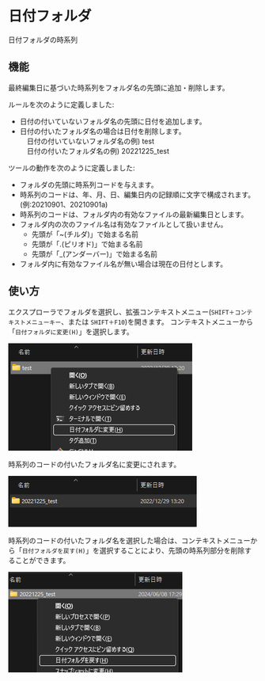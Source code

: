 # 日付フォルダ

日付フォルダの時系列

## 機能

最終編集日に基づいた時系列をフォルダ名の先頭に追加・削除します。

ルールを次のように定義しました:

* 日付の付いていないフォルダ名の先頭に日付を追加します。
* 日付の付いたフォルダ名の場合は日付を削除します。  
　日付の付いていないフォルダ名の例) test  
　日付の付いたフォルダ名の例) 20221225_test

ツールの動作を次のように定義しました:

* フォルダの先頭に時系列コードを与えます。
* 時系列のコードは、年、月、日、編集日内の記録順に文字で構成されます。  
  (例:20210901、20210901a)
* 時系列のコードは、フォルダ内の有効なファイルの最新編集日とします。
* フォルダ内の次のファイル名は有効なファイルとして扱いません。
  * 先頭が「~(チルダ)」で始まる名前
  * 先頭が「.(ピリオド)」で始まる名前
  * 先頭が「_(アンダーバー)」で始まる名前
* フォルダ内に有効なファイル名が無い場合は現在の日付とします。

## 使い方

エクスプローラでフォルダを選択し、拡張コンテキストメニュー(`SHIFT＋コンテキストメニューキー`、または `SHIFT＋F10`)を開きます。
コンテキストメニューから「`日付フォルダに変更(H)`」を選択します。

![日付フォルダ1](img/datefolder1.png)

時系列のコードの付いたフォルダ名に変更にされます。  

![日付フォルダ2](img/datefolder2.png)

時系列のコードの付いたフォルダ名を選択した場合は、コンテキストメニューから「`日付フォルダを戻す(H)`」を選択することにより、先頭の時系列部分を削除することができます。

![日付フォルダ3](img/datefolder3.png)
